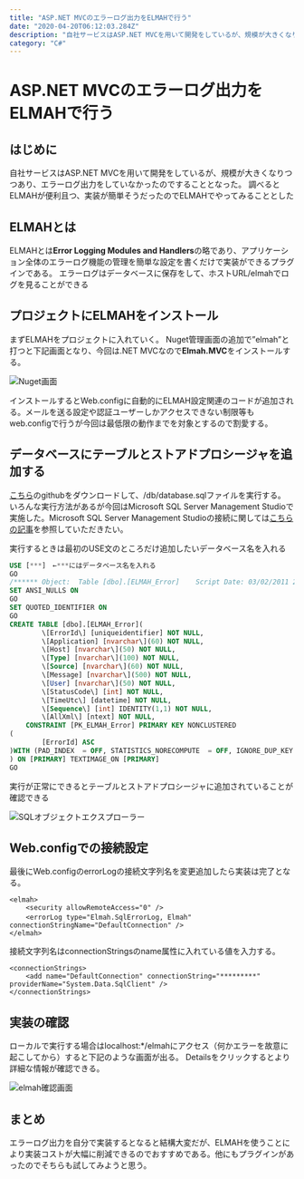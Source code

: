 ```yaml
---
title: "ASP.NET MVCのエラーログ出力をELMAHで行う"
date: "2020-04-20T06:12:03.284Z"
description: "自社サービスはASP.NET MVCを用いて開発をしているが、規模が大きくなりつつあり、エラーログ出力をしていなかったのでELMAHで実装することとなった"
category: "C#"
---
```


# ASP.NET MVCのエラーログ出力をELMAHで行う

## はじめに

自社サービスはASP.NET MVCを用いて開発をしているが、規模が大きくなりつつあり、エラーログ出力をしていなかったのですることとなった。
調べるとELMAHが便利且つ、実装が簡単そうだったのでELMAHでやってみることとした


## ELMAHとは

ELMAHとは**Error Logging Modules and Handlers**の略であり、アプリケーション全体のエラーログ機能の管理を簡単な設定を書くだけで実装ができるプラグインである。
エラーログはデータベースに保存をして、ホストURL/elmahでログを見ることができる


## プロジェクトにELMAHをインストール

まずELMAHをプロジェクトに入れていく。
Nuget管理画面の追加で”elmah”と打つと下記画面となり、今回は.NET MVCなので**Elmah.MVC**をインストールする。

![Nuget画面](https://paper-attachments.dropbox.com/s_C86EA7B6112A1A7E6FCE74727A01F96EE1927751E9137B168FC02ACE8202BA9C_1587345748260_image.png)


インストールするとWeb.configに自動的にELMAH設定関連のコードが追加される。メールを送る設定や認証ユーザーしかアクセスできない制限等もweb.configで行うが今回は最低限の動作までを対象とするので割愛する。


## データベースにテーブルとストアドプロシージャを追加する

[こちら](https://github.com/alexbeletsky/elmah-mvc)のgithubをダウンロードして、/db/database.sqlファイルを実行する。
いろんな実行方法があるが今回はMicrosoft SQL Server Management Studioで実施した。Microsoft SQL Server Management Studioの接続に関しては[こちらの記事](https://m2-gaming.com/blogs/CSharp/SSMS-Local/)を参照していただきたい。

実行するときは最初のUSE文のところだけ追加したいデータベース名を入れる

```sql:title=database.sql
USE [***]　←***にはデータベース名を入れる
GO
/****** Object:  Table [dbo].[ELMAH_Error]    Script Date: 03/02/2011 22:37:07 ******/
SET ANSI_NULLS ON
GO
SET QUOTED_IDENTIFIER ON
GO
CREATE TABLE [dbo].[ELMAH_Error](
        \[ErrorId\] [uniqueidentifier] NOT NULL,
        \[Application] [nvarchar\](60) NOT NULL,
        \[Host] [nvarchar\](50) NOT NULL,
        \[Type] [nvarchar\](100) NOT NULL,
        \[Source] [nvarchar\](60) NOT NULL,
        \[Message] [nvarchar\](500) NOT NULL,
        \[User] [nvarchar\](50) NOT NULL,
        \[StatusCode\] [int] NOT NULL,
        \[TimeUtc\] [datetime] NOT NULL,
        \[Sequence\] [int] IDENTITY(1,1) NOT NULL,
        \[AllXml\] [ntext] NOT NULL,
    CONSTRAINT [PK_ELMAH_Error] PRIMARY KEY NONCLUSTERED 
(
        [ErrorId] ASC
)WITH (PAD_INDEX  = OFF, STATISTICS_NORECOMPUTE  = OFF, IGNORE_DUP_KEY = OFF, ALLOW_ROW_LOCKS  = ON, ALLOW_PAGE_LOCKS  = ON) ON [PRIMARY]
) ON [PRIMARY] TEXTIMAGE_ON [PRIMARY]
GO
```

実行が正常にできるとテーブルとストアドプロシージャに追加されていることが確認できる

![SQLオブジェクトエクスプローラー](https://paper-attachments.dropbox.com/s_C86EA7B6112A1A7E6FCE74727A01F96EE1927751E9137B168FC02ACE8202BA9C_1587363440928_image.png)



## Web.configでの接続設定

最後にWeb.configのerrorLogの接続文字列名を変更追加したら実装は完了となる。

```xml:title=Web.config
<elmah>
    <security allowRemoteAccess="0" />
    <errorLog type="Elmah.SqlErrorLog, Elmah"　connectionStringName="DefaultConnection" />
</elmah>
```

接続文字列名はconnectionStringsのname属性に入れている値を入力する。

```xml:title=Web.config
<connectionStrings>
    <add name="DefaultConnection" connectionString="*********" providerName="System.Data.SqlClient" />
</connectionStrings>
```

## 実装の確認

ローカルで実行する場合はlocalhost:*/elmahにアクセス（何かエラーを故意に起こしてから）すると下記のような画面が出る。
Detailsをクリックするとより詳細な情報が確認できる。

![elmah確認画面](https://paper-attachments.dropbox.com/s_C86EA7B6112A1A7E6FCE74727A01F96EE1927751E9137B168FC02ACE8202BA9C_1587363768634_image.png)



## まとめ

エラーログ出力を自分で実装するとなると結構大変だが、ELMAHを使うことにより実装コストが大幅に削減できるのでおすすめである。他にもプラグインがあったのでそちらも試してみようと思う。

